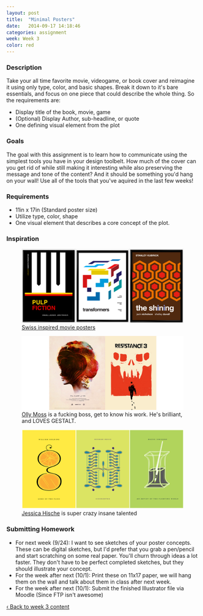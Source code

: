 ```yaml
---
layout: post
title:  "Minimal Posters"
date:   2014-09-17 14:18:46
categories: assignment
week: Week 3
color: red
---
```


### Description
Take your all time favorite movie, videogame, or book cover and reimagine it using only type, color, and basic shapes. Break it down to it's bare essentials, and focus on one piece that could describe the whole thing. So the requirements are:
- Display title of the book, movie, game
- (Optional) Display Author, sub-headline, or quote
- One defining visual element from the plot

### Goals
The goal with this assignment is to learn how to communicate using the simplest tools you have in your design toolbelt. How much of the cover can you get rid of while still making it interesting while also preserving the message and tone of the content? And it should be something you'd hang on your wall! Use all of the tools that you've aquired in the last few weeks!

### Requirements
- 11in x 17in (Standard poster size)
- Utilize type, color, shape
- One visual element that describes a core concept of the plot.

### Inspiration

<figure>
  <img src="/images/week3/example-movie.png" alt="" />
  <figcaption><a href="http://www.creativebloq.com/posters/swiss-style-41411292">Swiss inspired movie posters</a></figcaption>
</figure>

<figure>
  <img src="/images/week3/example-game.png" alt="" />
  <figcaption><a href="http://ollymoss.com/">Olly Moss</a> is a fucking boss, get to know his work. He's brilliant, and LOVES GESTALT.</figcaption>
</figure>

<figure>
  <img src="/images/week3/example-book.png" alt="" />
  <figcaption><a href="http://jessicahische.is/readingatonofbooks">Jessica Hische</a> is super crazy insane talented</figcaption>
</figure>

### Submitting Homework
- For next week (9/24): I want to see sketches of your poster concepts. These can be digital sketches, but I'd prefer that you grab a pen/pencil and start scratching on some real paper. You'll churn through ideas a lot faster. They don't have to be perfect completed sketches, but they should illustrate your concept.
- For the week after next (10/1): Print these on 11x17 paper, we will hang them on the wall and talk about them in class after next week.
- For the week after next (10/1): Submit the finished Illustrator file via Moodle (Since FTP isn't awesome)

<a href="/week/week-03/"> ‹ Back to week 3 content</a>
